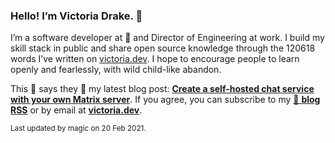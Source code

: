 ### Hello! I’m Victoria Drake. 👋

I’m a software developer at 💜 and Director of Engineering at work. I build my skill stack in public and share open source knowledge through the 120618 words I’ve written on [victoria.dev](https://victoria.dev). I hope to encourage people to learn openly and fearlessly, with wild child-like abandon.

This 🐹 says they 🙌 my latest blog post: **[Create a self-hosted chat service with your own Matrix server](https://victoria.dev/blog/create-a-self-hosted-chat-service-with-your-own-matrix-server/)**. If you agree, you can subscribe to my [📡 **blog RSS**](https://victoria.dev/index.xml) or by email at [**victoria.dev**](https://victoria.dev).

<sub>Last updated by magic on 20 Feb 2021.</sub>
